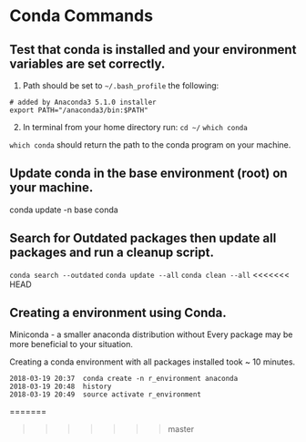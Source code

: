 # Conda Commands

## Test that conda is installed and your environment variables are set correctly.

1. Path should be set to `~/.bash_profile` the following:
```
# added by Anaconda3 5.1.0 installer
export PATH="/anaconda3/bin:$PATH"
```
2. In terminal from your home directory run:
`cd ~/`
`which conda`

`which conda` should return the path to the conda program on your machine.

## Update conda in the base environment (root) on your machine.
conda update -n base conda

## Search for Outdated packages then update all packages and run a cleanup script.
`conda search --outdated`
`conda update --all`
`conda clean --all`
<<<<<<< HEAD

## Creating a environment using Conda.
Miniconda - a smaller anaconda distribution without Every package may be more beneficial to your situation.

Creating a conda environment with all packages installed took ~ 10 minutes.

```
2018-03-19 20:37  conda create -n r_environment anaconda
2018-03-19 20:48  history
2018-03-19 20:49  source activate r_environment
```
=======
>>>>>>> master
